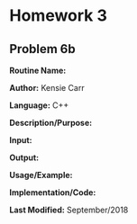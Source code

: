 # Homework 3

## Problem 6b

**Routine Name:**           

**Author:** Kensie Carr

**Language:** C++

**Description/Purpose:** 

**Input:**

**Output:** 

**Usage/Example:**

**Implementation/Code:** 

**Last Modified:** September/2018

